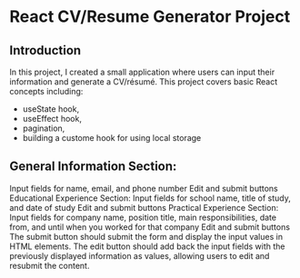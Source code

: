 # React CV/Resume Generator Project

## Introduction
In this project, I created a small application where users can input their information and generate a CV/résumé. This project covers basic React concepts including:
* useState hook,
* useEffect hook,
* pagination,
* building a custome hook for using local storage


## General Information Section:
Input fields for name, email, and phone number
Edit and submit buttons
Educational Experience Section:
Input fields for school name, title of study, and date of study
Edit and submit buttons
Practical Experience Section:
Input fields for company name, position title, main responsibilities, date from, and until when you worked for that company
Edit and submit buttons
The submit button should submit the form and display the input values in HTML elements. The edit button should add back the input fields with the previously displayed information as values, allowing users to edit and resubmit the content.

